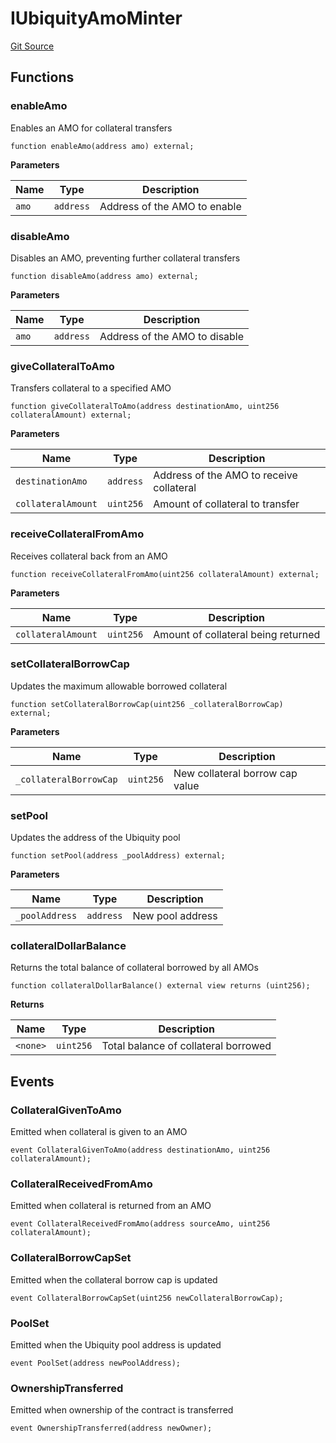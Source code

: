 # IUbiquityAmoMinter
[Git Source](https://github.com/ubiquity/ubiquity-dollar/blob/386de2abb8d1171ab47c0b149dede7c48631259f/src/dollar/interfaces/IUbiquityAmoMinter.sol)


## Functions
### enableAmo

Enables an AMO for collateral transfers


```solidity
function enableAmo(address amo) external;
```
**Parameters**

|Name|Type|Description|
|----|----|-----------|
|`amo`|`address`|Address of the AMO to enable|


### disableAmo

Disables an AMO, preventing further collateral transfers


```solidity
function disableAmo(address amo) external;
```
**Parameters**

|Name|Type|Description|
|----|----|-----------|
|`amo`|`address`|Address of the AMO to disable|


### giveCollateralToAmo

Transfers collateral to a specified AMO


```solidity
function giveCollateralToAmo(address destinationAmo, uint256 collateralAmount) external;
```
**Parameters**

|Name|Type|Description|
|----|----|-----------|
|`destinationAmo`|`address`|Address of the AMO to receive collateral|
|`collateralAmount`|`uint256`|Amount of collateral to transfer|


### receiveCollateralFromAmo

Receives collateral back from an AMO


```solidity
function receiveCollateralFromAmo(uint256 collateralAmount) external;
```
**Parameters**

|Name|Type|Description|
|----|----|-----------|
|`collateralAmount`|`uint256`|Amount of collateral being returned|


### setCollateralBorrowCap

Updates the maximum allowable borrowed collateral


```solidity
function setCollateralBorrowCap(uint256 _collateralBorrowCap) external;
```
**Parameters**

|Name|Type|Description|
|----|----|-----------|
|`_collateralBorrowCap`|`uint256`|New collateral borrow cap value|


### setPool

Updates the address of the Ubiquity pool


```solidity
function setPool(address _poolAddress) external;
```
**Parameters**

|Name|Type|Description|
|----|----|-----------|
|`_poolAddress`|`address`|New pool address|


### collateralDollarBalance

Returns the total balance of collateral borrowed by all AMOs


```solidity
function collateralDollarBalance() external view returns (uint256);
```
**Returns**

|Name|Type|Description|
|----|----|-----------|
|`<none>`|`uint256`|Total balance of collateral borrowed|


## Events
### CollateralGivenToAmo
Emitted when collateral is given to an AMO


```solidity
event CollateralGivenToAmo(address destinationAmo, uint256 collateralAmount);
```

### CollateralReceivedFromAmo
Emitted when collateral is returned from an AMO


```solidity
event CollateralReceivedFromAmo(address sourceAmo, uint256 collateralAmount);
```

### CollateralBorrowCapSet
Emitted when the collateral borrow cap is updated


```solidity
event CollateralBorrowCapSet(uint256 newCollateralBorrowCap);
```

### PoolSet
Emitted when the Ubiquity pool address is updated


```solidity
event PoolSet(address newPoolAddress);
```

### OwnershipTransferred
Emitted when ownership of the contract is transferred


```solidity
event OwnershipTransferred(address newOwner);
```

